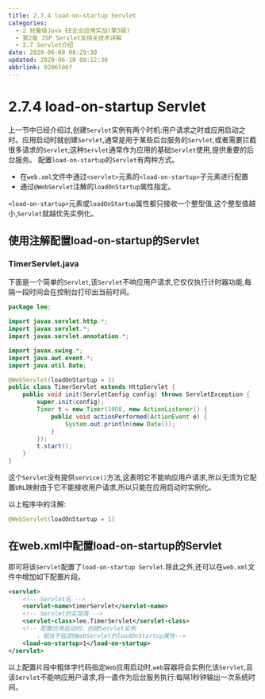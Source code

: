 ```yaml
---
title: 2.7.4 load-on-startup Servlet
categories: 
  - 2 轻量级Java EE企业应用实战(第5版)
  - 第2章 JSP Servlet及相关技术详解
  - 2.7 Servlet介绍
date: 2020-06-08 08:29:30
updated: 2020-06-10 08:12:30
abbrlink: 9206506f
---
```

# 2.7.4 load-on-startup Servlet
上一节中已经介绍过,创建`Servlet`实例有两个时机:用户请求之时或应用启动之时。应用启动时就创建`Servlet`,通常是用于某些后台服务的`Servlet`,或者需要拦截很多请求的`Servlet`;这种`Servlet`通常作为应用的基础`Servlet`使用,提供重要的后台服务。
配置`load-on-startup`的`Servlet`有两种方式。
- 在`web.xml`文件中通过`<servlet>`元素的`<load-on-startup>`子元素进行配置
- 通过`@WebServlet`注解的`loadOnStartup`属性指定。

`<load-on-startup>`元素或`loadOnStartup`属性都只接收一个整型值,这个整型值越小,`Servlet`就越优先实例化。

## 使用注解配置load-on-startup的Servlet
### TimerServlet.java
下面是一个简单的`Servlet`,该`Servlet`不响应用户请求,它仅仅执行计时器功能,每隔一段时间会在控制台打印出当前时间。
```java
package lee;

import javax.servlet.http.*;
import javax.servlet.*;
import javax.servlet.annotation.*;

import javax.swing.*;
import java.awt.event.*;
import java.util.Date;

@WebServlet(loadOnStartup = 1)
public class TimerServlet extends HttpServlet {
    public void init(ServletConfig config) throws ServletException {
        super.init(config);
        Timer t = new Timer(1000, new ActionListener() {
            public void actionPerformed(ActionEvent e) {
                System.out.println(new Date());
            }
        });
        t.start();
    }
}
```
这个`Servlet`没有提供`service()`方法,这表明它不能响应用户请求,所以无须为它配置`URL`映射由于它不能接收用户请求,所以只能在应用启动时实例化。

以上程序中的注解:
```java
@WebServlet(loadOnStartup = 1)
```
## 在web.xml中配置load-on-startup的Servlet
即可将该`Servlet`配置了`load-on-startup Servlet`.除此之外,还可以在`web.xml`文件中增加如下配置片段。
```xml
<servlet>
    <!-- Servlet名 -->
    <servlet-name>timerServlet</servlet-name>
    <!-- Servlet的实现类 -->
    <servlet-class>lee.TimerServlet</servlet-class>
    <!-- 配置应用启动时，创建Servlet实例
        ，相当于指定@WebServlet的loadOnStartup属性-->
    <load-on-startup>1</load-on-startup>
</servlet>
```
以上配置片段中粗体字代码指定`Web`应用启动时,`web`容器将会实例化该`Servlet`,且该`Servlet`不能响应用户请求,将一直作为后台服务执行:每隔1秒钟输出一次系统时间。
